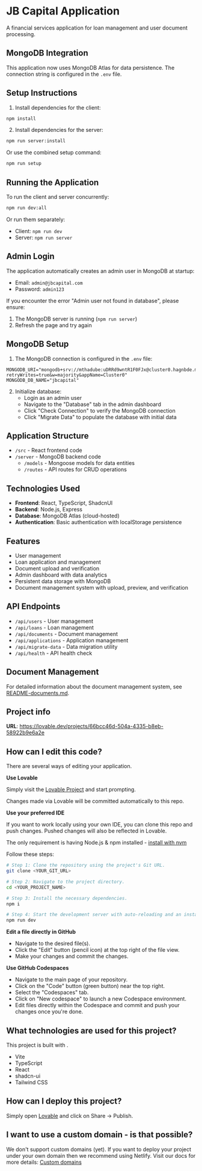 # JB Capital Application

A financial services application for loan management and user document processing.

## MongoDB Integration

This application now uses MongoDB Atlas for data persistence. The connection string is configured in the `.env` file.

## Setup Instructions

1. Install dependencies for the client:

```bash
npm install
```

2. Install dependencies for the server:

```bash
npm run server:install
```

Or use the combined setup command:

```bash
npm run setup
```

## Running the Application

To run the client and server concurrently:

```bash
npm run dev:all
```

Or run them separately:

- Client: `npm run dev`
- Server: `npm run server`

## Admin Login

The application automatically creates an admin user in MongoDB at startup:

- Email: `admin@jbcapital.com`
- Password: `admin123`

If you encounter the error "Admin user not found in database", please ensure:
1. The MongoDB server is running (`npm run server`)
2. Refresh the page and try again

## MongoDB Setup

1. The MongoDB connection is configured in the `.env` file:

```
MONGODB_URI="mongodb+srv://mthadube:uDRRd9wntR1F0FJx@cluster0.hagnbde.mongodb.net/?retryWrites=true&w=majority&appName=Cluster0"
MONGODB_DB_NAME="jbcapital"
```

2. Initialize database:
   - Login as an admin user
   - Navigate to the "Database" tab in the admin dashboard
   - Click "Check Connection" to verify the MongoDB connection
   - Click "Migrate Data" to populate the database with initial data

## Application Structure

- `/src` - React frontend code
- `/server` - MongoDB backend code
  - `/models` - Mongoose models for data entities
  - `/routes` - API routes for CRUD operations

## Technologies Used

- **Frontend**: React, TypeScript, ShadcnUI
- **Backend**: Node.js, Express
- **Database**: MongoDB Atlas (cloud-hosted)
- **Authentication**: Basic authentication with localStorage persistence

## Features

- User management
- Loan application and management
- Document upload and verification
- Admin dashboard with data analytics
- Persistent data storage with MongoDB
- Document management system with upload, preview, and verification

## API Endpoints

- `/api/users` - User management
- `/api/loans` - Loan management
- `/api/documents` - Document management
- `/api/applications` - Application management
- `/api/migrate-data` - Data migration utility
- `/api/health` - API health check

## Document Management

For detailed information about the document management system, see [README-documents.md](README-documents.md).

## Project info

**URL**: https://lovable.dev/projects/66bcc46d-504a-4335-b8eb-58922b9e6a2e

## How can I edit this code?

There are several ways of editing your application.

**Use Lovable**

Simply visit the [Lovable Project](https://lovable.dev/projects/66bcc46d-504a-4335-b8eb-58922b9e6a2e) and start prompting.

Changes made via Lovable will be committed automatically to this repo.

**Use your preferred IDE**

If you want to work locally using your own IDE, you can clone this repo and push changes. Pushed changes will also be reflected in Lovable.

The only requirement is having Node.js & npm installed - [install with nvm](https://github.com/nvm-sh/nvm#installing-and-updating)

Follow these steps:

```sh
# Step 1: Clone the repository using the project's Git URL.
git clone <YOUR_GIT_URL>

# Step 2: Navigate to the project directory.
cd <YOUR_PROJECT_NAME>

# Step 3: Install the necessary dependencies.
npm i

# Step 4: Start the development server with auto-reloading and an instant preview.
npm run dev
```

**Edit a file directly in GitHub**

- Navigate to the desired file(s).
- Click the "Edit" button (pencil icon) at the top right of the file view.
- Make your changes and commit the changes.

**Use GitHub Codespaces**

- Navigate to the main page of your repository.
- Click on the "Code" button (green button) near the top right.
- Select the "Codespaces" tab.
- Click on "New codespace" to launch a new Codespace environment.
- Edit files directly within the Codespace and commit and push your changes once you're done.

## What technologies are used for this project?

This project is built with .

- Vite
- TypeScript
- React
- shadcn-ui
- Tailwind CSS

## How can I deploy this project?

Simply open [Lovable](https://lovable.dev/projects/66bcc46d-504a-4335-b8eb-58922b9e6a2e) and click on Share -> Publish.

## I want to use a custom domain - is that possible?

We don't support custom domains (yet). If you want to deploy your project under your own domain then we recommend using Netlify. Visit our docs for more details: [Custom domains](https://docs.lovable.dev/tips-tricks/custom-domain/)
